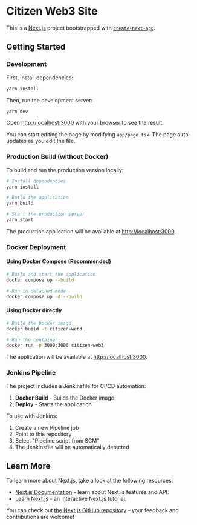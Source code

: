# Citizen Web3 Site

This is a [Next.js](https://nextjs.org) project bootstrapped with [`create-next-app`](https://nextjs.org/docs/app/api-reference/cli/create-next-app).

## Getting Started

### Development

First, install dependencies:

```bash
yarn install
```

Then, run the development server:

```bash
yarn dev
```

Open [http://localhost:3000](http://localhost:3000) with your browser to see the result.

You can start editing the page by modifying `app/page.tsx`. The page auto-updates as you edit the file.

### Production Build (without Docker)

To build and run the production version locally:

```bash
# Install dependencies
yarn install

# Build the application
yarn build

# Start the production server
yarn start
```

The production application will be available at [http://localhost:3000](http://localhost:3000).

### Docker Deployment

#### Using Docker Compose (Recommended)

```bash
# Build and start the application
docker compose up --build

# Run in detached mode
docker compose up -d --build
```

#### Using Docker directly

```bash
# Build the Docker image
docker build -t citizen-web3 .

# Run the container
docker run -p 3000:3000 citizen-web3
```

The application will be available at [http://localhost:3000](http://localhost:3000).

### Jenkins Pipeline

The project includes a Jenkinsfile for CI/CD automation:

1. **Docker Build** - Builds the Docker image
2. **Deploy** - Starts the application

To use with Jenkins:
1. Create a new Pipeline job
2. Point to this repository
3. Select "Pipeline script from SCM"
4. The Jenkinsfile will be automatically detected

## Learn More

To learn more about Next.js, take a look at the following resources:

- [Next.js Documentation](https://nextjs.org/docs) - learn about Next.js features and API.
- [Learn Next.js](https://nextjs.org/learn) - an interactive Next.js tutorial.

You can check out [the Next.js GitHub repository](https://github.com/vercel/next.js) - your feedback and contributions are welcome!
